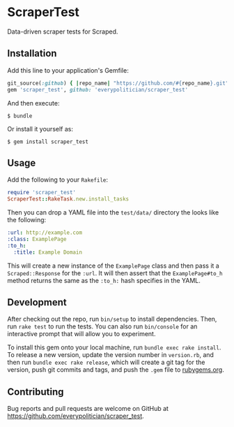 # ScraperTest

Data-driven scraper tests for Scraped.

## Installation

Add this line to your application's Gemfile:

```ruby
git_source(:github) { |repo_name| "https://github.com/#{repo_name}.git" }
gem 'scraper_test', github: 'everypolitician/scraper_test'
```

And then execute:

    $ bundle

Or install it yourself as:

    $ gem install scraper_test

## Usage

Add the following to your `Rakefile`:

```ruby
require 'scraper_test'
ScraperTest::RakeTask.new.install_tasks
```

Then you can drop a YAML file into the `test/data/` directory the looks like the following:

```yaml
:url: http://example.com
:class: ExamplePage
:to_h:
  :title: Example Domain
```

This will create a new instance of the `ExamplePage` class and then pass it a `Scraped::Response` for the `:url`. It will then assert that the `ExamplePage#to_h` method returns the same as the `:to_h:` hash specifies in the YAML.

## Development

After checking out the repo, run `bin/setup` to install dependencies. Then, run `rake test` to run the tests. You can also run `bin/console` for an interactive prompt that will allow you to experiment.

To install this gem onto your local machine, run `bundle exec rake install`. To release a new version, update the version number in `version.rb`, and then run `bundle exec rake release`, which will create a git tag for the version, push git commits and tags, and push the `.gem` file to [rubygems.org](https://rubygems.org).

## Contributing

Bug reports and pull requests are welcome on GitHub at https://github.com/everypolitician/scraper_test.
